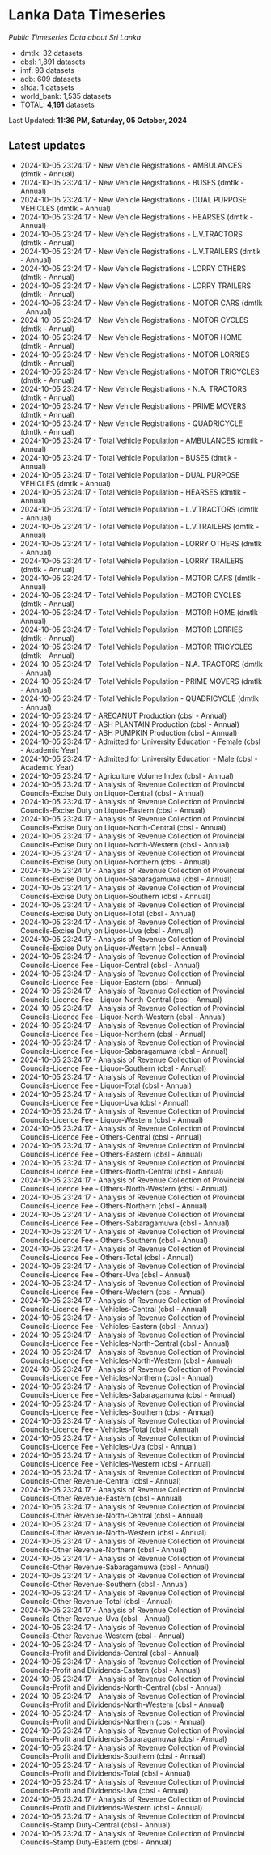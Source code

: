 # Lanka Data Timeseries
*Public Timeseries Data about Sri Lanka*

* dmtlk: 32 datasets
* cbsl: 1,891 datasets
* imf: 93 datasets
* adb: 609 datasets
* sltda: 1 datasets
* world_bank: 1,535 datasets
* TOTAL: **4,161** datasets

Last Updated: **11:36 PM, Saturday, 05 October, 2024**

## Latest updates

* 2024-10-05 23:24:17 - New Vehicle Registrations - AMBULANCES (dmtlk - Annual)
* 2024-10-05 23:24:17 - New Vehicle Registrations - BUSES (dmtlk - Annual)
* 2024-10-05 23:24:17 - New Vehicle Registrations - DUAL PURPOSE VEHICLES (dmtlk - Annual)
* 2024-10-05 23:24:17 - New Vehicle Registrations - HEARSES (dmtlk - Annual)
* 2024-10-05 23:24:17 - New Vehicle Registrations - L.V.TRACTORS (dmtlk - Annual)
* 2024-10-05 23:24:17 - New Vehicle Registrations - L.V.TRAILERS (dmtlk - Annual)
* 2024-10-05 23:24:17 - New Vehicle Registrations - LORRY OTHERS (dmtlk - Annual)
* 2024-10-05 23:24:17 - New Vehicle Registrations - LORRY TRAILERS (dmtlk - Annual)
* 2024-10-05 23:24:17 - New Vehicle Registrations - MOTOR CARS (dmtlk - Annual)
* 2024-10-05 23:24:17 - New Vehicle Registrations - MOTOR CYCLES (dmtlk - Annual)
* 2024-10-05 23:24:17 - New Vehicle Registrations - MOTOR HOME (dmtlk - Annual)
* 2024-10-05 23:24:17 - New Vehicle Registrations - MOTOR LORRIES (dmtlk - Annual)
* 2024-10-05 23:24:17 - New Vehicle Registrations - MOTOR TRICYCLES (dmtlk - Annual)
* 2024-10-05 23:24:17 - New Vehicle Registrations - N.A. TRACTORS (dmtlk - Annual)
* 2024-10-05 23:24:17 - New Vehicle Registrations - PRIME MOVERS (dmtlk - Annual)
* 2024-10-05 23:24:17 - New Vehicle Registrations - QUADRICYCLE (dmtlk - Annual)
* 2024-10-05 23:24:17 - Total Vehicle Population - AMBULANCES (dmtlk - Annual)
* 2024-10-05 23:24:17 - Total Vehicle Population - BUSES (dmtlk - Annual)
* 2024-10-05 23:24:17 - Total Vehicle Population - DUAL PURPOSE VEHICLES (dmtlk - Annual)
* 2024-10-05 23:24:17 - Total Vehicle Population - HEARSES (dmtlk - Annual)
* 2024-10-05 23:24:17 - Total Vehicle Population - L.V.TRACTORS (dmtlk - Annual)
* 2024-10-05 23:24:17 - Total Vehicle Population - L.V.TRAILERS (dmtlk - Annual)
* 2024-10-05 23:24:17 - Total Vehicle Population - LORRY OTHERS (dmtlk - Annual)
* 2024-10-05 23:24:17 - Total Vehicle Population - LORRY TRAILERS (dmtlk - Annual)
* 2024-10-05 23:24:17 - Total Vehicle Population - MOTOR CARS (dmtlk - Annual)
* 2024-10-05 23:24:17 - Total Vehicle Population - MOTOR CYCLES (dmtlk - Annual)
* 2024-10-05 23:24:17 - Total Vehicle Population - MOTOR HOME (dmtlk - Annual)
* 2024-10-05 23:24:17 - Total Vehicle Population - MOTOR LORRIES (dmtlk - Annual)
* 2024-10-05 23:24:17 - Total Vehicle Population - MOTOR TRICYCLES (dmtlk - Annual)
* 2024-10-05 23:24:17 - Total Vehicle Population - N.A. TRACTORS (dmtlk - Annual)
* 2024-10-05 23:24:17 - Total Vehicle Population - PRIME MOVERS (dmtlk - Annual)
* 2024-10-05 23:24:17 - Total Vehicle Population - QUADRICYCLE (dmtlk - Annual)
* 2024-10-05 23:24:17 - ARECANUT Production (cbsl - Annual)
* 2024-10-05 23:24:17 - ASH PLANTAIN Production (cbsl - Annual)
* 2024-10-05 23:24:17 - ASH PUMPKIN Production (cbsl - Annual)
* 2024-10-05 23:24:17 - Admitted for University Education - Female (cbsl - Academic Year)
* 2024-10-05 23:24:17 - Admitted for University Education - Male (cbsl - Academic Year)
* 2024-10-05 23:24:17 - Agriculture Volume Index (cbsl - Annual)
* 2024-10-05 23:24:17 - Analysis of Revenue Collection of Provincial Councils-Excise Duty on Liquor-Central (cbsl - Annual)
* 2024-10-05 23:24:17 - Analysis of Revenue Collection of Provincial Councils-Excise Duty on Liquor-Eastern (cbsl - Annual)
* 2024-10-05 23:24:17 - Analysis of Revenue Collection of Provincial Councils-Excise Duty on Liquor-North-Central (cbsl - Annual)
* 2024-10-05 23:24:17 - Analysis of Revenue Collection of Provincial Councils-Excise Duty on Liquor-North-Western (cbsl - Annual)
* 2024-10-05 23:24:17 - Analysis of Revenue Collection of Provincial Councils-Excise Duty on Liquor-Northern (cbsl - Annual)
* 2024-10-05 23:24:17 - Analysis of Revenue Collection of Provincial Councils-Excise Duty on Liquor-Sabaragamuwa (cbsl - Annual)
* 2024-10-05 23:24:17 - Analysis of Revenue Collection of Provincial Councils-Excise Duty on Liquor-Southern (cbsl - Annual)
* 2024-10-05 23:24:17 - Analysis of Revenue Collection of Provincial Councils-Excise Duty on Liquor-Total (cbsl - Annual)
* 2024-10-05 23:24:17 - Analysis of Revenue Collection of Provincial Councils-Excise Duty on Liquor-Uva (cbsl - Annual)
* 2024-10-05 23:24:17 - Analysis of Revenue Collection of Provincial Councils-Excise Duty on Liquor-Western (cbsl - Annual)
* 2024-10-05 23:24:17 - Analysis of Revenue Collection of Provincial Councils-Licence Fee - Liquor-Central (cbsl - Annual)
* 2024-10-05 23:24:17 - Analysis of Revenue Collection of Provincial Councils-Licence Fee - Liquor-Eastern (cbsl - Annual)
* 2024-10-05 23:24:17 - Analysis of Revenue Collection of Provincial Councils-Licence Fee - Liquor-North-Central (cbsl - Annual)
* 2024-10-05 23:24:17 - Analysis of Revenue Collection of Provincial Councils-Licence Fee - Liquor-North-Western (cbsl - Annual)
* 2024-10-05 23:24:17 - Analysis of Revenue Collection of Provincial Councils-Licence Fee - Liquor-Northern (cbsl - Annual)
* 2024-10-05 23:24:17 - Analysis of Revenue Collection of Provincial Councils-Licence Fee - Liquor-Sabaragamuwa (cbsl - Annual)
* 2024-10-05 23:24:17 - Analysis of Revenue Collection of Provincial Councils-Licence Fee - Liquor-Southern (cbsl - Annual)
* 2024-10-05 23:24:17 - Analysis of Revenue Collection of Provincial Councils-Licence Fee - Liquor-Total (cbsl - Annual)
* 2024-10-05 23:24:17 - Analysis of Revenue Collection of Provincial Councils-Licence Fee - Liquor-Uva (cbsl - Annual)
* 2024-10-05 23:24:17 - Analysis of Revenue Collection of Provincial Councils-Licence Fee - Liquor-Western (cbsl - Annual)
* 2024-10-05 23:24:17 - Analysis of Revenue Collection of Provincial Councils-Licence Fee - Others-Central (cbsl - Annual)
* 2024-10-05 23:24:17 - Analysis of Revenue Collection of Provincial Councils-Licence Fee - Others-Eastern (cbsl - Annual)
* 2024-10-05 23:24:17 - Analysis of Revenue Collection of Provincial Councils-Licence Fee - Others-North-Central (cbsl - Annual)
* 2024-10-05 23:24:17 - Analysis of Revenue Collection of Provincial Councils-Licence Fee - Others-North-Western (cbsl - Annual)
* 2024-10-05 23:24:17 - Analysis of Revenue Collection of Provincial Councils-Licence Fee - Others-Northern (cbsl - Annual)
* 2024-10-05 23:24:17 - Analysis of Revenue Collection of Provincial Councils-Licence Fee - Others-Sabaragamuwa (cbsl - Annual)
* 2024-10-05 23:24:17 - Analysis of Revenue Collection of Provincial Councils-Licence Fee - Others-Southern (cbsl - Annual)
* 2024-10-05 23:24:17 - Analysis of Revenue Collection of Provincial Councils-Licence Fee - Others-Total (cbsl - Annual)
* 2024-10-05 23:24:17 - Analysis of Revenue Collection of Provincial Councils-Licence Fee - Others-Uva (cbsl - Annual)
* 2024-10-05 23:24:17 - Analysis of Revenue Collection of Provincial Councils-Licence Fee - Others-Western (cbsl - Annual)
* 2024-10-05 23:24:17 - Analysis of Revenue Collection of Provincial Councils-Licence Fee - Vehicles-Central (cbsl - Annual)
* 2024-10-05 23:24:17 - Analysis of Revenue Collection of Provincial Councils-Licence Fee - Vehicles-Eastern (cbsl - Annual)
* 2024-10-05 23:24:17 - Analysis of Revenue Collection of Provincial Councils-Licence Fee - Vehicles-North-Central (cbsl - Annual)
* 2024-10-05 23:24:17 - Analysis of Revenue Collection of Provincial Councils-Licence Fee - Vehicles-North-Western (cbsl - Annual)
* 2024-10-05 23:24:17 - Analysis of Revenue Collection of Provincial Councils-Licence Fee - Vehicles-Northern (cbsl - Annual)
* 2024-10-05 23:24:17 - Analysis of Revenue Collection of Provincial Councils-Licence Fee - Vehicles-Sabaragamuwa (cbsl - Annual)
* 2024-10-05 23:24:17 - Analysis of Revenue Collection of Provincial Councils-Licence Fee - Vehicles-Southern (cbsl - Annual)
* 2024-10-05 23:24:17 - Analysis of Revenue Collection of Provincial Councils-Licence Fee - Vehicles-Total (cbsl - Annual)
* 2024-10-05 23:24:17 - Analysis of Revenue Collection of Provincial Councils-Licence Fee - Vehicles-Uva (cbsl - Annual)
* 2024-10-05 23:24:17 - Analysis of Revenue Collection of Provincial Councils-Licence Fee - Vehicles-Western (cbsl - Annual)
* 2024-10-05 23:24:17 - Analysis of Revenue Collection of Provincial Councils-Other Revenue-Central (cbsl - Annual)
* 2024-10-05 23:24:17 - Analysis of Revenue Collection of Provincial Councils-Other Revenue-Eastern (cbsl - Annual)
* 2024-10-05 23:24:17 - Analysis of Revenue Collection of Provincial Councils-Other Revenue-North-Central (cbsl - Annual)
* 2024-10-05 23:24:17 - Analysis of Revenue Collection of Provincial Councils-Other Revenue-North-Western (cbsl - Annual)
* 2024-10-05 23:24:17 - Analysis of Revenue Collection of Provincial Councils-Other Revenue-Northern (cbsl - Annual)
* 2024-10-05 23:24:17 - Analysis of Revenue Collection of Provincial Councils-Other Revenue-Sabaragamuwa (cbsl - Annual)
* 2024-10-05 23:24:17 - Analysis of Revenue Collection of Provincial Councils-Other Revenue-Southern (cbsl - Annual)
* 2024-10-05 23:24:17 - Analysis of Revenue Collection of Provincial Councils-Other Revenue-Total (cbsl - Annual)
* 2024-10-05 23:24:17 - Analysis of Revenue Collection of Provincial Councils-Other Revenue-Uva (cbsl - Annual)
* 2024-10-05 23:24:17 - Analysis of Revenue Collection of Provincial Councils-Other Revenue-Western (cbsl - Annual)
* 2024-10-05 23:24:17 - Analysis of Revenue Collection of Provincial Councils-Profit and Dividends-Central (cbsl - Annual)
* 2024-10-05 23:24:17 - Analysis of Revenue Collection of Provincial Councils-Profit and Dividends-Eastern (cbsl - Annual)
* 2024-10-05 23:24:17 - Analysis of Revenue Collection of Provincial Councils-Profit and Dividends-North-Central (cbsl - Annual)
* 2024-10-05 23:24:17 - Analysis of Revenue Collection of Provincial Councils-Profit and Dividends-North-Western (cbsl - Annual)
* 2024-10-05 23:24:17 - Analysis of Revenue Collection of Provincial Councils-Profit and Dividends-Northern (cbsl - Annual)
* 2024-10-05 23:24:17 - Analysis of Revenue Collection of Provincial Councils-Profit and Dividends-Sabaragamuwa (cbsl - Annual)
* 2024-10-05 23:24:17 - Analysis of Revenue Collection of Provincial Councils-Profit and Dividends-Southern (cbsl - Annual)
* 2024-10-05 23:24:17 - Analysis of Revenue Collection of Provincial Councils-Profit and Dividends-Total (cbsl - Annual)
* 2024-10-05 23:24:17 - Analysis of Revenue Collection of Provincial Councils-Profit and Dividends-Uva (cbsl - Annual)
* 2024-10-05 23:24:17 - Analysis of Revenue Collection of Provincial Councils-Profit and Dividends-Western (cbsl - Annual)
* 2024-10-05 23:24:17 - Analysis of Revenue Collection of Provincial Councils-Stamp Duty-Central (cbsl - Annual)
* 2024-10-05 23:24:17 - Analysis of Revenue Collection of Provincial Councils-Stamp Duty-Eastern (cbsl - Annual)